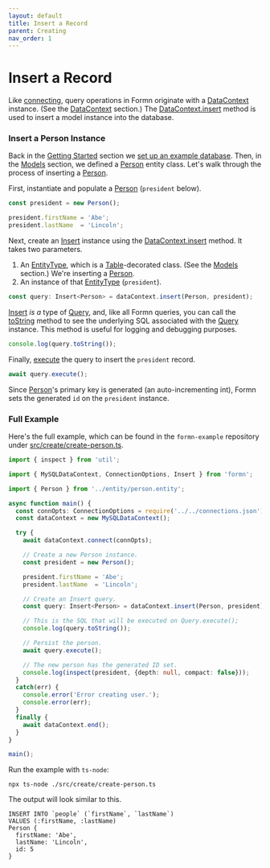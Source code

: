 ```yaml
---
layout: default
title: Insert a Record
parent: Creating
nav_order: 1
---
```


# Insert a Record

Like [connecting](../connecting/), query operations in Formn originate with a
[DataContext](../../api-doc/latest/classes/datacontext.html) instance.  (See
the [DataContext](../datacontext/) section.) The
[DataContext.insert](../../api-doc/latest/classes/datacontext.html#insert)
method is used to insert a model instance into the database.

### Insert a Person Instance

Back in the [Getting Started](../getting-started/) section we [set up an
example database](../getting-started/tutorial-database-setup.html).  Then, in
the [Models](../models/) section, we defined a
[Person](https://github.com/benbotto/formn-example/blob/master/src/entity/person.entity.ts)
entity class.  Let's walk through the process of inserting a
[Person](https://github.com/benbotto/formn-example/blob/master/src/entity/person.entity.ts).

First, instantiate and populate a
[Person](https://github.com/benbotto/formn-example/blob/master/src/entity/person.entity.ts)
(`president` below).

```typescript
const president = new Person();

president.firstName = 'Abe';
president.lastName  = 'Lincoln';
```

Next, create an [Insert](../../api-doc/latest/classes/insert.html) instance
using the
[DataContext.insert](../../api-doc/latest/classes/datacontext.html#insert)
method.  It takes two parameters.

1. An [EntityType](../../api-doc/latest/globals.html#entitytype), which is a
   [Table](../../api-doc/latest/globals.html#table)-decorated class.  (See the
   [Models](../models) section.)  We're inserting a
   [Person](https://github.com/benbotto/formn-example/blob/master/src/entity/person.entity.ts).
2. An instance of that [EntityType](../../api-doc/latest/globals.html#entitytype) (`president`).

```typescript
const query: Insert<Person> = dataContext.insert(Person, president);
```

[Insert](../../api-doc/latest/classes/insert.html) _is a_ type of
[Query](../../api-doc/latest/classes/query.html), and, like all Formn queries,
you can call the [toString](../../api-doc/latest/classes/query.html#tostring)
method to see the underlying SQL associated with the
[Query](../../api-doc/latest/classes/query.html) instance.  This method is
useful for logging and debugging purposes.

```typescript
console.log(query.toString());
```

Finally, [execute](../../api-doc/latest/classes/query.html#execute) the query
to insert the `president` record.

```typescript
await query.execute();
```

Since
[Person](https://github.com/benbotto/formn-example/blob/master/src/entity/person.entity.ts)'s
primary key is generated (an auto-incrementing int), Formn sets the generated
`id` on the `president` instance.

### Full Example

Here's the full example, which can be found in the `formn-example` repository
under
[src/create/create-person.ts](https://github.com/benbotto/formn-example/blob/master/src/create/create-person.ts).

```typescript
import { inspect } from 'util';

import { MySQLDataContext, ConnectionOptions, Insert } from 'formn';

import { Person } from '../entity/person.entity';

async function main() {
  const connOpts: ConnectionOptions = require('../../connections.json');
  const dataContext = new MySQLDataContext();

  try {
    await dataContext.connect(connOpts);

    // Create a new Person instance.
    const president = new Person();

    president.firstName = 'Abe';
    president.lastName  = 'Lincoln';

    // Create an Insert query.
    const query: Insert<Person> = dataContext.insert(Person, president);

    // This is the SQL that will be executed on Query.execute();
    console.log(query.toString());

    // Persist the person.
    await query.execute();

    // The new person has the generated ID set.
    console.log(inspect(president, {depth: null, compact: false}));
  }
  catch(err) {
    console.error('Error creating user.');
    console.error(err);
  }
  finally {
    await dataContext.end();
  }
}

main();
```

Run the example with `ts-node`:

```
npx ts-node ./src/create/create-person.ts
```

The output will look similar to this.

```
INSERT INTO `people` (`firstName`, `lastName`)
VALUES (:firstName, :lastName)
Person {
  firstName: 'Abe',
  lastName: 'Lincoln',
  id: 5
}
```
